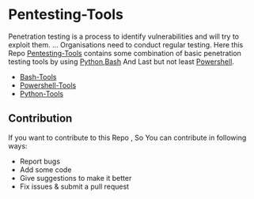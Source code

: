 

# Pentesting-Tools
Penetration testing is a process to identify vulnerabilities and will try to exploit them. ... Organisations need to conduct regular testing. Here this Repo [Pentesting-Tools](https://github.com/ankitdobhal/Pentesting-Tools) contains some combination of basic penetration testing tools by using [Python](https://github.com/ankitdobhal/Pentesting-Tools/tree/master/Python-Tools),[Bash](https://github.com/ankitdobhal/Pentesting-Tools/tree/master/Bash-Tools) And Last but not least [Powershell](https://github.com/ankitdobhal/Pentesting-Tools/tree/master/Powershell-Tools).
 * [Bash-Tools](https://github.com/ankitdobhal/Pentesting-Tools/tree/master/Bash-Tools)
 * [Powershell-Tools](https://github.com/ankitdobhal/Pentesting-Tools/tree/master/Powershell-Tools)
 * [Python-Tools](https://github.com/ankitdobhal/Pentesting-Tools/tree/master/Python-Tools)
## Contribution
   If you want to contribute to this Repo , So You can contribute in following ways:

- Report bugs
- Add some code
- Give suggestions to make it better
- Fix issues & submit a pull request
